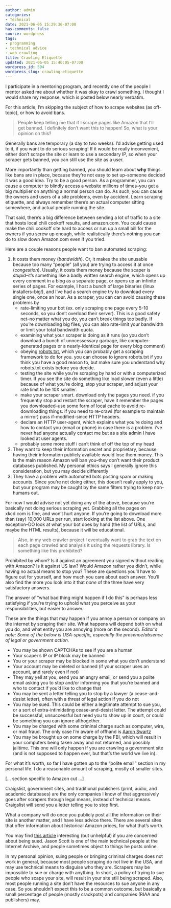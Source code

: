 ```yaml
---
author: admin
categories:
- Technical
date: 2021-06-05 15:29:36-07:00
has-comments: false
source: wordpress
tags:
- programming
- technical advice
- web crawling
title: Crawling Etiquette
updated: 2021-06-05 15:40:05-07:00
wordpress_id: 594
wordpress_slug: crawling-etiquette
---
```

I participate in a mentoring program, and recently one of the people I mentor asked me about whether it was okay to crawl something. I thought I would share my response, which is posted below nearly verbatim.

For this article, I’m skipping the subject of how to scrape websites (as off-topic), or how to avoid bans.

> People keep telling me that if I scrape pages like Amazon that I’ll get banned. I definitely don’t want this to happen! So, what is your opinion on this?

Generally bans are temporary (a day to two weeks). I’d advise getting used to it, if you want to do serious scraping! If it would be really inconvenient, either don’t scrape the site or learn to use a secondary IP, so when your scraper gets banned, you can still use the site as a user.

More importantly than getting banned, you should learn about **why** things like bans are in place, because they’re not easy to set up–someone decided it was a good idea. Try to be a good person. As a programmer, you can cause a computer to blindly access a website millions of times–you get a big multiplier on anything a normal person can do. As such, you can cause the owners and users of a site problems, even by accident. Learn scraping etiquette, and always remember there’s an actual computer sitting somewhere, and actual people running the site.

That said, there’s a big difference between sending a lot of traffic to a site that hosts local chili cookoff results, and amazon.com. You could cause make the chili cookoff site hard to access or run up a small bill for the owners if you screw up enough, while realistically there’s nothing you can do to slow down Amazon.com even if you tried.

Here are a couple reasons people want to ban automated scraping:

1.  It costs them money (*bandwidth*). Or, it makes the site unusable because too many “people” (all you) are trying to access it at once (*congestion*). Usually, it costs them money because the scaper is *stupid*–it’s something like a badly written search engine, which opens up every comment in a blog as a separate page, or opens up an infinite series of pages. For example, I host a bunch of large binaries (linux installers–big!), and I’ve had a search engine try to download every single one, once an hour. As a scraper, you can can avoid causing these problems by
    -   rate-limiting your bot (ex. only scraping one page every 5-10 seconds, so you don’t overload their server). This is a good safety net–no matter what you do, you can’t break things too badly. If you’re downloading big files, you can also rate-limit your bandwidth or limit your total bandwidth quota.
    -   examining what your scraper is doing as it runs (so you don’t download a bunch of unncessessary garbage, like computer-generated pages or a nearly-identical page for every blog comment)
    -   obeying [robots.txt](https://www.cloudflare.com/learning/bots/what-is-robots.txt/), which you can probably get a scraping framework to do for you. you can choose to ignore robots.txt if you think you have a good reason to, but make sure you understand why robots.txt exists before you decide.
    -   testing the site while you’re scraping by hand or with a computerized timer. If you see the site do something like load slower (even a little) because of what you’re doing, stop your scraper, and adjust your rate limit to be 10X smaller.
    -   make your scraper smart. download only the pages you need. if you frequently stop and restart the scraper, have it remember the pages you downloaded–use some form of local cache to avoid re-downloading things. if you need to re-crawl (for example to maintain a mirror) pass if-modified-since HTTP headers.
    -   declare an HTTP user-agent, which explains what you’re doing and how to contact you (email or phone) in case there is a problem. i’ve never had anyone actually contact me but as a site admin I have looked at user agents.
    -   probably some more stuff i can’t think of off the top of my head
2.  They want to keep their information secret and proprietary, because having their information publicly available would lose them money. This is the main reason Amazon will ban you–they don’t want their product databases published. My personal ethics says I generally ignore this consideration, but you may decide differently
3.  They have a problem with automated bots posting spam or making accounts. Since you’re not doing either, this doesn’t really apply to you, but your program may be caught by the same filters trying to keep non-humans out.

For now I would advise not yet doing any of the above, because you’re basically not doing serious scraping yet. Grabbing all the pages on xkcd.com is fine, and won’t hurt anyone. If you’re going to download more than (say) 10,000 URLs per run, start looking at the list above. One exception–DO look at what your bot does by hand (the list of URLs, and maybe the HTML results), because it will be educational.

> Also, in my web crawler project I eventually want to grab the text on each page crawled and analysis it using the requests library. Is something like this prohibited?

Prohibited by whom? Is it against an agreement you signed without reading with Amazon? Is it against US law? Would Amazon rather you didn’t, while having no actual means to stop you? These are questions you’ll have to figure out for yourself, and how much you care about each answer. You’ll also find the more you look into it that *none* of the three have very satisfactory answers.

The answer of “what bad thing might happen if I do this” is perhaps less satisfying if you’re trying to uphold what you perceive as your responsibilities, but easier to answer.

These are the things that may happen if you annoy a person or company on the internet by scraping their site. What happens will depend both on what you do, and what entity you are annoying (more on the second). *Editor’s note: Some of the below is USA-specific, especially the presence/absence of legal or government action.*

-   You may be shown CAPTCHAs to see if you are a human
-   Your scaper’s IP or IP block may be banned
-   You or your scraper may be blocked in some what you don’t understand
-   Your account may be deleted or banned (if your scraper uses an account, and rarely even if not)
-   They may yell at you, send you an angry email, or send you a polite email asking you to stop and/or informing you that you’re banned and who to contact if you’d like to change that
-   You may be sent a letter telling you to stop by a lawyer (a cease-and-desist letter), often with a threat of legal action if you do not
-   You may be sued. This could be either a legitimate attempt to sue you, or a sort of extra-intimidating cease-and-desist letter. The attempt could be successful, unsuccessful but need you to show up in court, or could be something you can ignore althogether.
-   You may be charged with some criminal charge such as computer, wire, or mail fraud. The only case I’m aware of offhand is [Aaron Swartz](https://en.wikipedia.org/wiki/Aaron_Swartz)
-   You may be brought up on some charge by the FBI, which will result in your computers being taken away and not returned, and possibly jailtime. This one will only happen if you are crawling a government site (and is not supposed to happen ever, but that’s the world we live in).

For what it’s worth, so far I have gotten up to the “polite email” section in my personal life. I do a reasonable amount of scraping, mostly of smaller sites.

\[… section specific to Amazon cut …\]

Craigslist, government sites, and traditional publishers (print, audio, and academic databases) are the only companies I know of that aggressively goes after scrapers through legal means, instead of technical means. Craigslist will send you a letter telling you to stop first.

What a company will do once you publicly post all the information on their site is another matter, and I have less advice there. There are several sites that offer information about historical Amazon prices, for what that’s worth.

You may find [this article](https://privacy-pc.com/articles/that-awesome-time-i-was-sued-for-two-billion-dollars-jason-scotts-extraordinary-experience.html) interesting (but unhelpful) if you are concerned about being sued. Jason Scott is one of the main technical people at the Internet Archive, and people sometimes object to things he posts online.

In my personal opinion, suing people or bringing criminal charges does not work in general, because most people scraping do not live in the USA, and may use technical means to disguise who they are. Scrapers may be impossible to sue or charge with anything. In short, a policy of trying to sue people who scape your site, will result in your site still being scraped. Also, most people running a site don’t have the resources to sue anyone in any case. So you shouldn’t expect this to be a common outcome, but basically a small percentage of people (mostly crackpots) and companies (RIAA and publishers) may.
